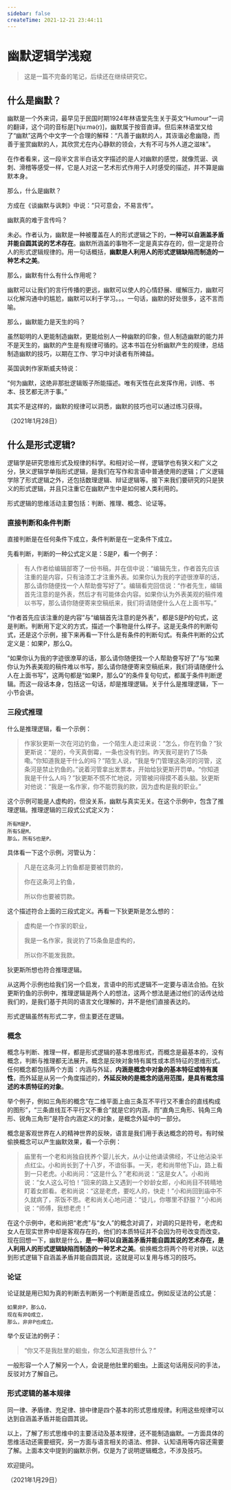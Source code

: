 ```yaml
---
sidebar: false
createTime: 2021-12-21 23:44:11
---
```

# 幽默逻辑学浅窥

> 这是一篇不完备的笔记，后续还在继续研究它。

## 什么是幽默？

幽默是一个外来词，最早见于民国时期1924年林语堂先生关于英文“Humour”一词的翻译，这个词的音标是[ˈhjuːmə(r)]，幽默属于按音直译。但后来林语堂又给了“幽默”这两个中文字一个合理的解释：“凡善于幽默的人，其诙谐必愈幽隐，而善于鉴赏幽默的人，其欣赏尤在内心静默的领会，大有不可与外人道之滋味”。

在作者看来，这一段半文言半白话文字描述的是人对幽默的感觉，就像荒诞、讽刺、滑稽等感受一样，它是人对这一艺术形式作用于人时感受的描述，并不算是幽默本身。

那么，什么是幽默？

方成在《谈幽默与讽刺》中说：“只可意会，不易言传”。

幽默真的难于言传吗？

未必。作者认为，幽默是一种被覆盖在人的形式逻辑之下的，**一种可以自涵盖矛盾并能自圆其说的艺术存在**。幽默所涵盖的事物不一定是真实存在的，但一定是符合人的形式逻辑规律的。用一句话概括，**幽默是人利用人的形式逻辑缺陷而制造的一种艺术之美**。

那么，幽默有什么有什么作用呢？

幽默可以让我们的言行传播的更远，幽默可以使人的心情舒展、缓解压力，幽默可以化解沟通中的尴尬，幽默可以利于学习。。。一句话，幽默的好处很多，这不言而喻。

那么，幽默能力是天生的吗？

虽然聪明的人更能制造幽默，更能给别人一种幽默的印象，但人制造幽默的能力并不是天生的，幽默的产生是有规律可循的。这本书旨在分析幽默产生的规律，总结制造幽默的技巧，以期在工作、学习中对读者有所裨益。

英国讽刺作家斯威夫特说：

“何为幽默，这绝非那批逻辑贩子所能描述。唯有天性在此发挥作用，训练、书本、技艺都无济于事。”

其实不是这样的，幽默的规律可以洞悉，幽默的技巧也可以通过练习获得。

（2021年1月28日）

## 什么是形式逻辑?

逻辑学是研究思维形式及规律的科学。和相对论一样，逻辑学也有狭义和广义之分，狭义逻辑学单指形式逻辑，是我们在写作和言语中普通使用的逻辑；广义逻辑学除了形式逻辑之外，还包括数理逻辑、辩证逻辑等。接下来我们要研究的只是狭义的形式逻辑，并且只注重它在幽默产生中是如何被人类利用的。

形式逻辑的思维活动主要包括：判断、推理、概念、论证等。

### 直接判断和条件判断

直接判断是在任何条件下成立，条件判断是在一定条件下成立。

先看判断，判断的一种公式定义是：S是P，看一个例子：

> 有人作者给编辑部寄了一份书稿，并在信中说：“编辑先生，作者首先应该注重的是内容，只有油漆工才注重外表。如果你认为我的字迹很潦草的话，那么请你随便找一个人帮助誊写好了”。编辑看完回信说：“作者先生，编辑首先注意的是外表，然后才有可能体会内容。如果你认为外表美观的稿件难以书写，那么请你随便寄来空稿纸来，我们将请随便什么人在上面书写。”

“作者首先应该注重的是内容”与“编辑首先注意的是外表”，都是S是P的句式，这是判断。判断用下定义的方式，描述一个事物是什么样子。这是无条件的判断句式，还是这个示例，接下来再看一下什么是有条件的判断句式。有条件判断的公式定义是：如果P，那么Q。

“如果你认为我的字迹很潦草的话，那么请你随便找一个人帮助誊写好了”与“如果你认为外表美观的稿件难以书写，那么请你随便寄来空稿纸来，我们将请随便什么人在上面书写”，这两句都是“如果P，那么Q”的条件复句句式，都属于条件判断逻辑。而这一段话本身，包括这一句话，却是推理逻辑。关于什么是推理逻辑，下一小节会讲。

### 三段式推理

什么是推理逻辑，看一个示例：

> 作家狄更斯一次在河边钓鱼，一个陌生人走过来说：“怎么，你在钓鱼？”狄更斯说：“是的，今天真倒霉，一条也没有钓到。昨天我可是钓了15条嘞。”你知道我是干什么的吗？”陌生人说，“我是专门管理这条河的河管，这条河是禁止钓鱼的。”说着河管拿出发票本，开始给狄更斯开罚单。“你知道我是干什么人吗？”狄更斯不慌不忙地说，河管被问得摸不着头脑。狄更斯对他说：“我是一名作家，你不能罚我的款，因为虚构是我的职业。”

这个示例可能是人虚构的，但没关系，幽默与真实无关。在这个示例中，包含了推理逻辑。推理逻辑的三段式公式定义为：

```
所有M是P，
所有S是M，
那么，所有S也是P。
```

具体看一下这个示例，河管认为：

> 凡是在这条河上钓鱼都是要被罚款的，
>
> 你在这条河上钓鱼，
>
> 所以你也要被罚款。

这个描述符合上面的三段式定义。再看一下狄更斯是怎么想的：

> 虚构是一个作家的职业，
>
> 我是一名作家，我说钓了15条鱼是虚构的，
>
> 所以你不能发我款。

狄更斯所想也符合推理逻辑。

从这两个示例也给我们另一个启发，言语中的形式逻辑不一定要与语法合拍。在狄更斯钓鱼的示例中，推理逻辑是两个人的想法，这两个想法是通过他们的话传达给我们的，是我们基于共同的语言文化理解的，并不是他们直接表达的。

形式逻辑虽然有形式二字，但主要还在逻辑。

### 概念

概念与判断、推理一样，都是形式逻辑的基本思维形式，而概念是最基本的，没有概念，判断与推理都无法展开。概念是反映对象特有属性或本质特征的思维形式。任何概念都包括两个方面：内涵与外延，**内涵是概念中对象的基本特征或特有属性**，而外延是从另一个角度描述的，**外延反映的是概念的适用范围，是具有概念描述的本质特征的对象**。

举个例子，例如三角形的概念“在二维平面上由三条互不平行又不重合的直线构成的图形”，“三条直线互不平行又不重合”就是它的内涵，而“直角三角形、钝角三角形、锐角三角形”是符合内涵定义的对象，是概念外延中的一部分。

概念是客观世界在人的精神世界的反映，语言是我们用于表达概念的符号。有时候偷换概念可以产生幽默效果，看一个示例：

> 庙里有一个老和尚独自抚养个婴儿长大，从小让他诵读佛经，不让他沾染半点红尘。小和尚长到了十八岁，不谙俗事。一天，老和尚带他下山，路上看到一只老虎。小和尚问：“这是什么？”老和尚说：“这是女人”。小和尚说：“女人这么可怕！”回来的路上又遇到一个妙龄女郎，小和尚目不转睛地盯着女郎看。老和尚说：“这是老虎，要吃人的，快走！”小和尚回到庙中不久就病了，茶饭不思。老和尚关心地问道：“徒儿，你哪里不舒服？”小和尚说：“师傅，我想老虎！”

在这个示例中，老和尚把“老虎”与“女人”的概念对调了，对调的只是符号，老虎和女人在现实世界中却是客观存在的，他们的本质特征并不会因为符号改变而改变。现在回想一下，幽默是什么，**是一种可以自涵盖矛盾并能自圆其说的艺术存在，是人利用人的形式逻辑缺陷而制造的一种艺术之美**。偷换概念将两个符号对换，以达到形式逻辑下自涵盖矛盾并能自圆其说，这就是可以复用与练习的技巧。

### 论证

论证就是用已知为真的判断去判断另一个判断是否成立。例如反证法的公式是：

```
如果非P，那么Q，
现在有非Q成立，
那么，非非P也成立。
```

举个反证法的例子：

> “你又不是我肚里的蛔虫，你怎么知道我想什么？”

一般形容一个人了解另一个人，会说是他肚里的蛔虫。上面这句话用反问的手法，反驳对方了解自己。

### 形式逻辑的基本规律

同一律、矛盾律、充足律、排中律是四个基本的形式思维规律。利用这些规律可以达到自涵盖矛盾并能自圆其说。

以上，了解了形式思维中的主要活动及基本规律，还不能制造幽默。一方面具体的思维活动还需要细究，另一方面与语言相关的语法、修辞、认知语用等内容还需要了解。上面本文中提到的幽默示例，仅是为了说明逻辑概念，不涉及技巧。

欢迎提问。

（2021年1月29日）